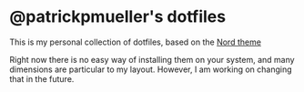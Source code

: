 # @patrickpmueller's dotfiles

This is my personal collection of dotfiles, based on the [Nord theme](nordtheme.com)

Right now there is no easy way of installing them on your system, and many dimensions are particular to my layout.
However, I am working on changing that in the future.
